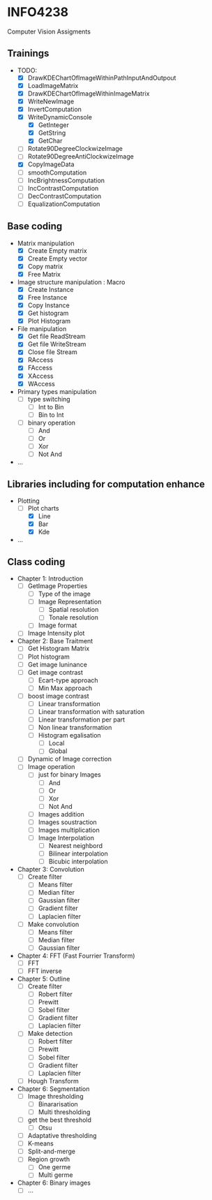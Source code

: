 # INFO4238
Computer Vision Assigments

## Trainings
* TODO: 
	* [x] DrawKDEChartOfImageWithinPathInputAndOutpout
	* [x] LoadImageMatrix
	* [x] DrawKDEChartOfImageWithinImageMatrix
	* [x] WriteNewImage
	* [x] InvertComputation
	* [x] WriteDynamicConsole
		* [x] GetInteger
		* [x] GetString
		* [x] GetChar
	* [ ] Rotate90DegreeClockwizeImage
	* [ ] Rotate90DegreeAntiClockwizeImage
	* [x] CopyImageData
	* [ ] smoothComputation
	* [ ] IncBrightnessComputation
	* [ ] IncContrastComputation
	* [ ] DecContrastComputation
	* [ ] EqualizationComputation

## Base coding
* Matrix manipulation
	* [x] Create Empty matrix
	* [x] Create Empty vector
	* [x] Copy matrix
	* [x] Free Matrix
* Image structure manipulation : Macro
	* [x] Create Instance
	* [x] Free Instance
	* [x] Copy Instance
	* [x] Get histogram
	* [x] Plot Histogram
* File manipulation
	* [x] Get file ReadStream
	* [x] Get file WriteStream
	* [x] Close file Stream
	* [x] RAccess
	* [x] FAccess
	* [x] XAccess
	* [x] WAccess
* Primary types manipulation
	* [ ] type switching
		* [ ] Int to Bin
		* [ ] Bin to Int
	* [ ] binary operation
		* [ ] And
		* [ ] Or
		* [ ] Xor
		* [ ] Not And
* ...
## Libraries including for computation enhance
* Plotting
	* [ ] Plot charts
		* [x] Line
		* [x] Bar
		* [x] Kde
* ...
## Class coding
* Chapter 1: Introduction
	* [ ] GetImage Properties
		* [ ] Type of the image
		* [ ] Image Representation
			* [ ] Spatial resolution
			* [ ] Tonale resolution
		* [ ] Image format
	* [ ] Image Intensity plot
* Chapter 2: Base Traitment
	* [ ] Get Histogram Matrix
	* [ ] Plot histogram
	* [ ] Get image luninance
	* [ ] Get image contrast
		* [ ] Ecart-type approach
		* [ ] Min Max approach
	* [ ] boost image contrast
		* [ ] Linear transformation
		* [ ] Linear transformation with saturation
		* [ ] Linear transformation per part
		* [ ] Non linear transformation
		* [ ] Histogram egalisation
			* [ ] Local
			* [ ] Global
	* [ ] Dynamic of Image correction
	* [ ] Image operation
		* [ ] just for binary Images
			* [ ] And
			* [ ] Or
			* [ ] Xor
			* [ ] Not And
		* [ ] Images addition
		* [ ] Images soustraction
		* [ ] Images multiplication
		* [ ] Image Interpolation
			* [ ] Nearest neighbord 
			* [ ] Bilinear interpolation
			* [ ] Bicubic interpolation
* Chapter 3: Convolution
	* [ ] Create filter
		* [ ] Means filter
		* [ ] Median filter
		* [ ] Gaussian filter
		* [ ] Gradient filter
		* [ ] Laplacien filter
	* [ ] Make convolution
		* [ ] Means filter
		* [ ] Median filter
		* [ ] Gaussian filter
* Chapter 4:  FFT (Fast Fourrier Transform)
	* [ ] FFT
	* [ ] FFT inverse
* Chapter 5: Outline
	* [ ] Create filter
		* [ ] Robert filter
		* [ ] Prewitt
		* [ ] Sobel filter
		* [ ] Gradient filter
		* [ ] Laplacien filter
	* [ ] Make detection
		* [ ] Robert filter
		* [ ] Prewitt
		* [ ] Sobel filter
		* [ ] Gradient filter
		* [ ] Laplacien filter
	* [ ] Hough Transform
* Chapter 6: Segmentation
	* [ ] Image thresholding
		* [ ] Binararisation
		* [ ] Multi thresholding
	* [ ] get the best threshold
		* [ ] Otsu
	* [ ] Adaptative thresholding
	* [ ] K-means
	* [ ] Split-and-merge
	* [ ] Region growth
		* [ ] One germe
		* [ ] Multi germe
* Chapter 6: Binary images
	* [ ] ...
